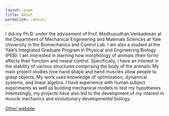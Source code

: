 ```yaml
---
layout: page
title: About
permalink: /about/
---
```


I did my Ph.D. under the advisement of Prof. Madhusudhan Venkadesan at the Department of Mechanical Engineering and Materials Sciences at Yale University in the Biomechanics and Control Lab. I am also a student at the Yale’s Integrated Graduate Program in Physical and Engineering Biology (PEB). I am interested in learning how morphology of animals (their form) affects their function and neural control. Specifically, I have an interest in the stability of various structures comprising the body of the animals. My main project studies how hand shape and hand muscles allow people to grasp objects. My work uses knowledge of optimization, dynamical systems, and linear algebra. I have experience with human subject experiments as well as building mechanical models to test my hypotheses. Interestingly, my projects have also led to the development of my interest in muscle mechanics and evolutionary developmental biology.

[Other website](https://campuspress.yale.edu/nsharma/)

<!-- This is the base Jekyll theme. You can find out more info about customizing your Jekyll theme, as well as basic Jekyll usage documentation at [jekyllrb.com](https://jekyllrb.com/)

You can find the source code for Minima at GitHub:
[jekyll][jekyll-organization] /
[minima](https://github.com/jekyll/minima)

You can find the source code for Jekyll at GitHub:
[jekyll][jekyll-organization] /
[jekyll](https://github.com/jekyll/jekyll)


[jekyll-organization]: https://github.com/jekyll -->